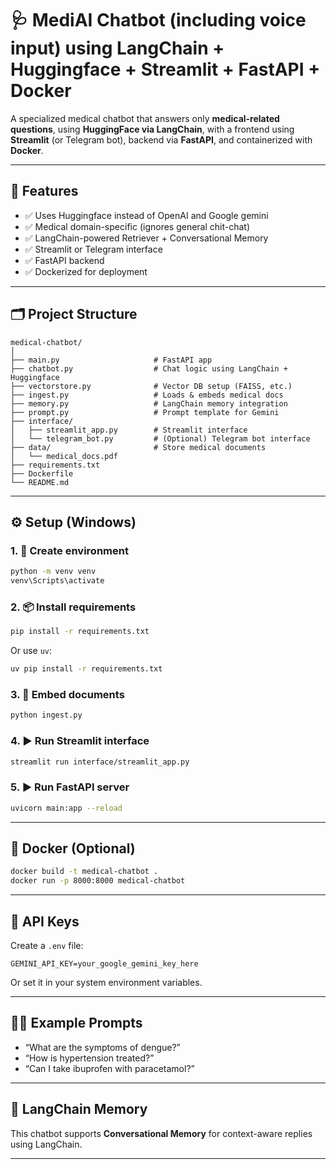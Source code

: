# 🩺 MediAI Chatbot (including voice input) using LangChain + Huggingface + Streamlit + FastAPI + Docker

A specialized medical chatbot that answers only **medical-related questions**, using **HuggingFace via LangChain**, with a frontend using **Streamlit** (or Telegram bot), backend via **FastAPI**, and containerized with **Docker**.

---

## 🚀 Features

- ✅ Uses Huggingface instead of OpenAI and Google gemini
- ✅ Medical domain-specific (ignores general chit-chat)
- ✅ LangChain-powered Retriever + Conversational Memory
- ✅ Streamlit or Telegram interface
- ✅ FastAPI backend
- ✅ Dockerized for deployment

---

## 🗂️ Project Structure

```
medical-chatbot/
│
├── main.py                     # FastAPI app
├── chatbot.py                  # Chat logic using LangChain + Huggingface
├── vectorstore.py              # Vector DB setup (FAISS, etc.)
├── ingest.py                   # Loads & embeds medical docs
├── memory.py                   # LangChain memory integration
├── prompt.py                   # Prompt template for Gemini
├── interface/
│   ├── streamlit_app.py        # Streamlit interface
│   └── telegram_bot.py         # (Optional) Telegram bot interface
├── data/                       # Store medical documents
│   └── medical_docs.pdf
├── requirements.txt
├── Dockerfile
└── README.md
```

---

## ⚙️ Setup (Windows)

### 1. 🐍 Create environment

```bash
python -m venv venv
venv\Scripts\activate
```

### 2. 📦 Install requirements

```bash
pip install -r requirements.txt
```

Or use `uv`:

```bash
uv pip install -r requirements.txt
```

### 3. 📁 Embed documents

```bash
python ingest.py
```

### 4. ▶️ Run Streamlit interface

```bash
streamlit run interface/streamlit_app.py
```

### 5. ▶️ Run FastAPI server

```bash
uvicorn main:app --reload
```

---

## 🐳 Docker (Optional)

```bash
docker build -t medical-chatbot .
docker run -p 8000:8000 medical-chatbot
```

---

## 🔐 API Keys

Create a `.env` file:

```env
GEMINI_API_KEY=your_google_gemini_key_here
```

Or set it in your system environment variables.

---

## 👨‍⚕️ Example Prompts

- “What are the symptoms of dengue?”
- “How is hypertension treated?”
- “Can I take ibuprofen with paracetamol?”

---

## 🧠 LangChain Memory

This chatbot supports **Conversational Memory** for context-aware replies using LangChain.

---
